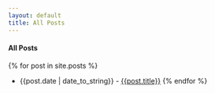 ```yaml
---
layout: default
title: All Posts
---
```

#### All Posts

{% for post in site.posts %}
* {{post.date | date_to_string}} - [{{post.title}}]({{post.url}})
{% endfor %}
